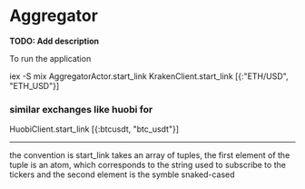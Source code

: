 # Aggregator

**TODO: Add description**


To run the application

iex -S mix
AggregatorActor.start_link
KrakenClient.start_link [{:"ETH/USD", "ETH_USD"}]
### similar exchanges like huobi for
HuobiClient.start_link [{:btcusdt, "btc_usdt"}]


---
the convention is start_link takes an array of tuples, the first element of the tuple
is an atom, which corresponds to the string used to subscribe to the tickers
and the second element is the symble snaked-cased

